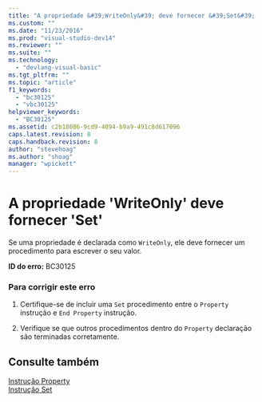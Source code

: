 ```yaml
---
title: "A propriedade &#39;WriteOnly&#39; deve fornecer &#39;Set&#39; | Microsoft Docs"
ms.custom: ""
ms.date: "11/23/2016"
ms.prod: "visual-studio-dev14"
ms.reviewer: ""
ms.suite: ""
ms.technology: 
  - "devlang-visual-basic"
ms.tgt_pltfrm: ""
ms.topic: "article"
f1_keywords: 
  - "bc30125"
  - "vbc30125"
helpviewer_keywords: 
  - "BC30125"
ms.assetid: c2b18086-9cd9-4094-b9a9-491c8d617096
caps.latest.revision: 8
caps.handback.revision: 8
author: "stevehoag"
ms.author: "shoag"
manager: "wpickett"
---
```

# A propriedade &#39;WriteOnly&#39; deve fornecer &#39;Set&#39;
Se uma propriedade é declarada como `WriteOnly`, ele deve fornecer um procedimento para escrever o seu valor.  
  
 **ID do erro:** BC30125  
  
### Para corrigir este erro  
  
1.  Certifique\-se de incluir uma `Set` procedimento entre o `Property` instrução e `End Property` instrução.  
  
2.  Verifique se que outros procedimentos dentro do `Property` declaração são terminadas corretamente.  
  
## Consulte também  
 [Instrução Property](../../visual-basic/language-reference/statements/property-statement.md)   
 [Instrução Set](../../visual-basic/language-reference/statements/set-statement.md)